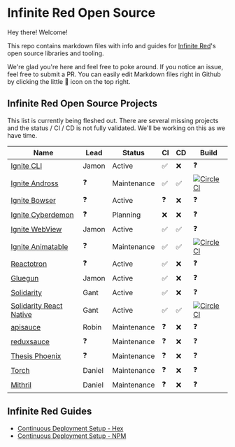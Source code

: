 # Infinite Red Open Source

Hey there! Welcome!

This repo contains markdown files with info and guides for [Infinite Red](https://infinite.red)'s open source libraries and tooling.

We're glad you're here and feel free to poke around. If you notice an issue, feel free to submit a PR. You can easily edit Markdown files right in Github by clicking the little :pencil: icon on the top right.

## Infinite Red Open Source Projects

This list is currently being fleshed out. There are several missing projects and the status / CI / CD is not fully validated. We'll be working on this as we have time.

| Name | Lead | Status | CI | CD | Build |
|------|------|--------|----|----|-------|
| [Ignite CLI](https://github.com/infinitered/ignite) | Jamon | Active | ✅ | :x: | ❓ |
| [Ignite Andross](https://github.com/infinitered/ignite-ir-boilerplate-andross) | ❓ | Maintenance | ✅ | ✅ | [![CircleCI](https://circleci.com/gh/infinitered/ignite-ir-boilerplate-andross.svg?style=svg)](https://circleci.com/gh/infinitered/ignite-ir-boilerplate-andross) |
| [Ignite Bowser](https://github.com/infinitered/ignite-ir-boilerplate-bowser) | ❓ | Active | ❓ | :x: | ❓ |
| [Ignite Cyberdemon](https://github.com/infinitered/ignite-ir-boilerplate-cyberdemon) | ❓ | Planning | :x: | :x: | ❓ |
| [Ignite WebView](https://github.com/infinitered/ignite-webview) | Jamon | Active | ✅ | ✅ | ❓ |
| [Ignite Animatable](https://github.com/infinitered/ignite-animatable) | ❓ | Maintenance | ✅ | ✅ | [![CircleCI](https://circleci.com/gh/infinitered/ignite-animatable/tree/master.svg?style=svg)](https://circleci.com/gh/infinitered/ignite-animatable/tree/master) |
| [Reactotron](https://github.com/infinitered/reactotron) | ❓ | Active | ✅ | :x: | ❓ |
| [Gluegun](https://github.com/infinitered/gluegun) | Jamon | Active | ✅ | :x: | ❓ |
| [Solidarity](https://github.com/infinitered/solidarity) | Gant | Active | ✅ | :x: | ❓ |
| [Solidarity React Native](https://github.com/infinitered/solidarity-react-native) | Gant | Active | ✅ | ✅ | [![CircleCI](https://circleci.com/gh/infinitered/solidarity-react-native.svg?style=svg)](https://circleci.com/gh/infinitered/solidarity-react-native) |
| [apisauce](https://github.com/infinitered/apisauce) | Robin | Maintenance | ❓ | :x: | ❓ |
| [reduxsauce](https://github.com/infinitered/reduxsauce) | ❓ | Maintenance | ❓ | :x: | ❓ |
| [Thesis Phoenix](https://github.com/infinitered/reactotron) | ❓ | Maintenance | ❓ | :x: | ❓ |
| [Torch](https://github.com/infinitered/torch) | Daniel | Maintenance | ❓ | :x: | ❓ |
| [Mithril](https://github.com/infinitered/mithril) | Daniel | Maintenance | ❓ | :x: | ❓ |

## Infinite Red Guides

- [Continuous Deployment Setup - Hex](./Continuous-Deployment-Setup-Hex.md)
- [Continuous Deployment Setup - NPM](./Continuous-Deployment-Setup-NPM.md)
